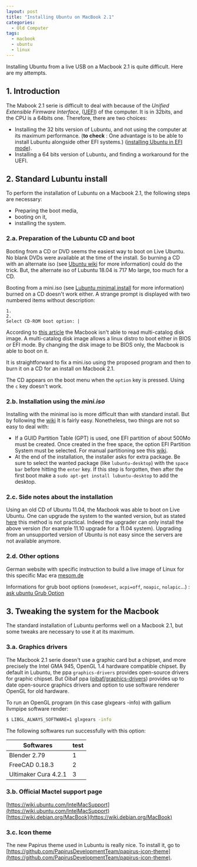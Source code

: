 ```yaml
---
layout: post
title: "Installing Ubuntu on MacBook 2.1"
categories:
  - Old Computer
tags:
  - macbook
  - ubuntu
  - linux
---
```


Installing Ubuntu from a live USB on a Macbook 2.1 is quite difficult.
Here are my attempts.

## 1. Introduction
The Mabook 2.1 serie is difficult to deal with because of the *Unified 
Extensible Firmware Interface*, ([UEFI](https://doc.ubuntu-fr.org/uefi))
 of the computer. It is in 32bits, and the CPU is a 64bits one. 
 Therefore, there are two choices:
 - Installing the 32 bits version of Lubuntu, and not using the computer
 at its maximum performance. (**to check** : One advantage is to be able to install Lubuntu 
 alongside other EFI systems.)
 ([installing Ubuntu in EFI mode](https://doc.ubuntu-fr.org/uefi)).
 - Installing a 64 bits version of Lubuntu, and finding a workaround for the UEFI.


## 2. Standard Lubuntu install
To perform the installation of Lubuntu on a Macbook 2.1, the following steps
 are necessary:
 - Preparing the boot media,
 - booting on it,
 - installing the system.
 
### 2.a. Preparation of the Lubuntu CD and boot
Booting from a CD or DVD seems the easiest way to boot on Live Ubuntu.
No blank DVDs were available at the time of the install. So burning a CD 
with an alternate iso 
(see [Ubuntu wiki](https://doc.ubuntu-fr.org/installation_alternate) 
for more information) could do the trick. But, the alternate iso of 
Lubuntu 18.04 is 717 Mo large, too much for a CD.

Booting from a mini.iso (see 
[Lubuntu minimal install](https://help.ubuntu.com/community/Lubuntu/Documentation/MinimalInstall)
for more information) burned on a CD doesn't work either. 
A strange prompt is displayed with two numbered items without 
description:
```
1.
2.
Select CD-ROM boot option: |
```

According to [this article](https://mattgadient.com/linux-dvd-images-and-how-to-for-32-bit-efi-macs-late-2006-models/)
the Macbook isn't able to read multi-catalog disk image. A 
multi-catalog disk image allows a linux distro to boot either 
in BIOS or EFI mode. By changing the disk image to be BIOS only, the Macbook 
is able to boot on it.

It is straightforward to fix a mini.iso using the proposed program
 and then to burn it on a CD for an install on Macbook 2.1.

The CD appears on the boot menu when the `option` key is pressed. Using 
the `c` key doesn't work.

### 2.b. Installation using the *mini.iso*
Installing with the minimal iso is more difficult than with standard 
install. But by following the [wiki](https://help.ubuntu.com/community/Lubuntu/Documentation/MinimalInstall#Install_.2813.10_and_later.29)
 It is fairly easy. Nonetheless, two things are not so easy to deal with:
- If a GUID Partition Table (GPT) is used, one EFI partition of about
 500Mo must be created. Once created in the free space, the option 
 EFI Partition System must be selected. For manual partitioning see this [wiki](https://help.ubuntu.com/community/DiskSpace).
- At the end of the installation, the installer asks for extra package.
Be sure to select the wanted package (like `lubuntu-desktop`) with the 
`space bar` before hitting the `enter` key. If this step is forgotten,
 then after the first boot make a `sudo apt-get install lubuntu-desktop` 
to add the desktop.

### 2.c. Side notes about the installation
Using an old CD of Ubuntu 11.04, the Macbook was able to boot 
on Live Ubuntu. One can upgrade the system to the wanted version, but 
as stated [here](https://forum.ubuntu-fr.org/viewtopic.php?id=1566641)
 this method is not practical. Indeed the upgrader can only install 
 the above version (for example 11.10 upgrade for a 11.04 system).
Upgrading from an unsupported version of Ubuntu is not easy since 
the servers are not available anymore.

### 2.d. Other options
German website with specific instruction to build a live image of Linux for this specific Mac era [mesom.de](https://mesom.de/efi32boot/index.html)

Informations for grub boot options (`nomodeset`, `acpi=off`, `noapic`, `nolapic`...) :    
[ask ubuntu Grub Option](https://askubuntu.com/questions/716957/what-do-the-nomodeset-quiet-and-splash-kernel-parameters-mean)

## 3. Tweaking the system for the Macbook
The standard installation of Lubuntu performs well on a Macbook 2.1, but
some tweaks are necessary to use it at its maximum.

### 3.a. Graphics drivers
The Macbook 2.1 serie doesn't use a graphic card but a chipset, and 
more precisely the Intel GMA 945, OpenGL 1.4 hardware compatible chipset.
By default in Lubuntu, the ppa `graphics-drivers` provides open-source
drivers for graphic chipset. But Oibaf ppa 
([oibaf/graphics-drivers](https://launchpad.net/~oibaf/+archive/ubuntu/graphics-drivers))
 provides up to date open-source graphics drivers and option to use 
software renderer OpenGL for old hardware.

To run an OpenGL program (in this case glxgears -info) with gallium llvmpipe software render:
```bash
$ LIBGL_ALWAYS_SOFTWARE=1 glxgears -info
```

The following softwares run successfully with this option:    

| Softwares           | test  | 
|---------------------|------ |   
|Blender 2.79         | 1     |
|FreeCAD 0.18.3       |  2    |
|Ultimaker Cura 4.2.1 |  3    |


### 3.b. Official Mactel support page

[https://wiki.ubuntu.com/IntelMacSupport](https://wiki.ubuntu.com/IntelMacSupport)
[https://wiki.debian.org/MacBook](https://wiki.debian.org/MacBook)

### 3.c. Icon theme
The new Papirus theme used in Lubuntu is really nice.
To install it, go to [https://github.com/PapirusDevelopmentTeam/papirus-icon-theme](https://github.com/PapirusDevelopmentTeam/papirus-icon-theme).